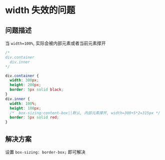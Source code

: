 # width 失效的问题

## 问题描述

当 `width=100%`, 实际会被内部元素或者当前元素撑开

```css
/*
div.container
  div.inner
*/

div.container {
  width: 300px;
  height: 200px;
  border: 5px solid black;
}
div.inner {
  width: 100%;
  height: 100px;
  /*  box-sizing:content-box||默认, 内部元素撑开, width=300+5*2=315px */
  border: 5px solid red;
}
```

## 解决方案

设置 `box-sizing: border-box;` 即可解决
